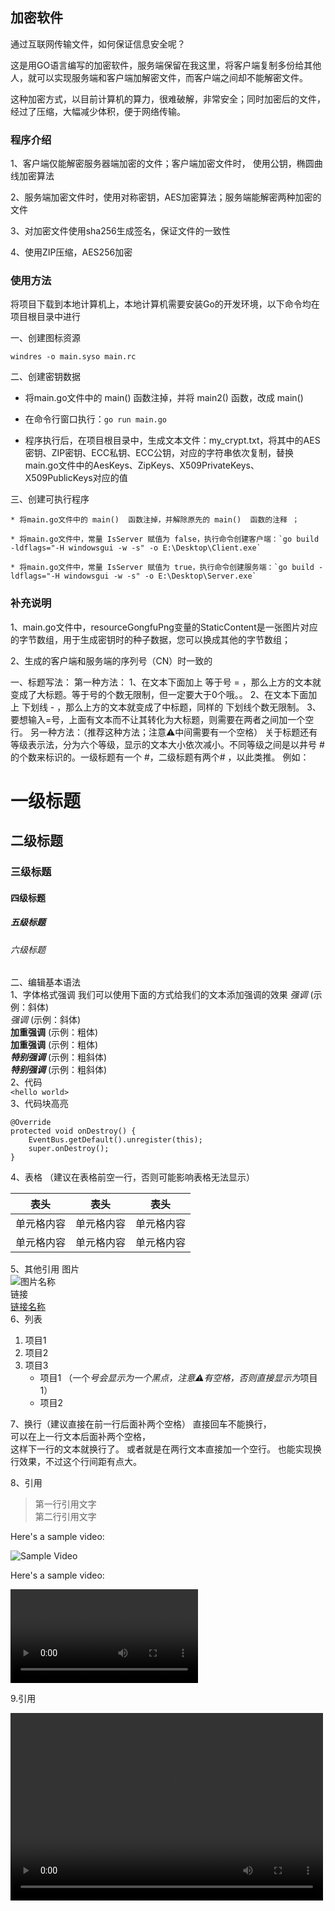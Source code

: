 

## 加密软件

通过互联网传输文件，如何保证信息安全呢？

这是用GO语言编写的加密软件，服务端保留在我这里，将客户端复制多份给其他人，就可以实现服务端和客户端加解密文件，而客户端之间却不能解密文件。

这种加密方式，以目前计算机的算力，很难破解，非常安全；同时加密后的文件，经过了压缩，大幅减少体积，便于网络传输。



### 程序介绍

1、客户端仅能解密服务器端加密的文件；客户端加密文件时， 使用公钥，椭圆曲线加密算法

2、服务端加密文件时，使用对称密钥，AES加密算法；服务端能解密两种加密的文件

3、对加密文件使用sha256生成签名，保证文件的一致性

4、使用ZIP压缩，AES256加密	




### 使用方法

将项目下载到本地计算机上，本地计算机需要安装Go的开发环境，以下命令均在项目根目录中进行

一、创建图标资源

`windres -o main.syso main.rc`


二、创建密钥数据

* 将main.go文件中的 main()  函数注掉，并将 main2()  函数，改成 main() 

* 在命令行窗口执行：`go run main.go`

* 程序执行后，在项目根目录中，生成文本文件：my_crypt.txt，将其中的AES密钥、ZIP密钥、ECC私钥、ECC公钥，对应的字符串依次复制，替换main.go文件中的AesKeys、ZipKeys、X509PrivateKeys、X509PublicKeys对应的值


三、创建可执行程序

    * 将main.go文件中的 main()  函数注掉，并解除原先的 main()  函数的注释 ；

    * 将main.go文件中，常量 IsServer 赋值为 false，执行命令创建客户端：`go build -ldflags="-H windowsgui -w -s" -o E:\Desktop\Client.exe`

    * 将main.go文件中，常量 IsServer 赋值为 true，执行命令创建服务端：`go build -ldflags="-H windowsgui -w -s" -o E:\Desktop\Server.exe`


### 补充说明

1、main.go文件中，resourceGongfuPng变量的StaticContent是一张图片对应的字节数组，用于生成密钥时的种子数据，您可以换成其他的字节数组；

2、生成的客户端和服务端的序列号（CN）时一致的

















一、标题写法：
第一种方法：
1、在文本下面加上 等于号 = ，那么上方的文本就变成了大标题。等于号的个数无限制，但一定要大于0个哦。。
2、在文本下面加上 下划线 - ，那么上方的文本就变成了中标题，同样的 下划线个数无限制。
3、要想输入=号，上面有文本而不让其转化为大标题，则需要在两者之间加一个空行。
另一种方法：（推荐这种方法；注意⚠️中间需要有一个空格）
关于标题还有等级表示法，分为六个等级，显示的文本大小依次减小。不同等级之间是以井号  #  的个数来标识的。一级标题有一个 #，二级标题有两个# ，以此类推。
例如：
# 一级标题  
## 二级标题  
### 三级标题  
#### 四级标题  
##### 五级标题  
###### 六级标题 
二、编辑基本语法  
1、字体格式强调
 我们可以使用下面的方式给我们的文本添加强调的效果
*强调*  (示例：斜体)  
 _强调_  (示例：斜体)  
**加重强调**  (示例：粗体)  
 __加重强调__ (示例：粗体)  
***特别强调*** (示例：粗斜体)  
___特别强调___  (示例：粗斜体)  
2、代码  
`<hello world>`  
3、代码块高亮  
```
@Override
protected void onDestroy() {
    EventBus.getDefault().unregister(this);
    super.onDestroy();
}
```  
4、表格 （建议在表格前空一行，否则可能影响表格无法显示）
 
 表头  | 表头  | 表头
 ---- | ----- | ------  
 单元格内容  | 单元格内容 | 单元格内容 
 单元格内容  | 单元格内容 | 单元格内容  
 
5、其他引用
图片  
![图片名称](https://www.baidu.com/img/bd_logo1.png)  
链接  
[链接名称](https://www.baidu.com/)    
6、列表 
1. 项目1  
2. 项目2  
3. 项目3  
   * 项目1 （一个*号会显示为一个黑点，注意⚠️有空格，否则直接显示为*项目1） 
   * 项目2   
 
7、换行（建议直接在前一行后面补两个空格）
直接回车不能换行，  
可以在上一行文本后面补两个空格，  
这样下一行的文本就换行了。
或者就是在两行文本直接加一个空行。
也能实现换行效果，不过这个行间距有点大。  
 
8、引用
> 第一行引用文字  
> 第二行引用文字   

Here's a sample video:

![Sample Video](https://github.com/user-attachments/assets/cb8e4161-5573-48d4-965c-f7f1e58b8251)


Here's a sample video:

![Sample Video](https://private-user-images.githubusercontent.com/19700138/391949025-cb8e4161-5573-48d4-965c-f7f1e58b8251.mp4)

9.引用

<video src="https://private-user-images.githubusercontent.com/19700138/391949025-cb8e4161-5573-48d4-965c-f7f1e58b8251.mp4" controls="controls" width="500" height="300"></video>


